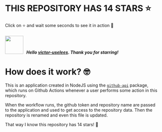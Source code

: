 # THIS REPOSITORY HAS 14 STARS :star:
Click on :star: and wait some seconds to see it in action :star_struck:

##### <img width="60" src="https://avatars.githubusercontent.com/u/64718151?v=4"/> &nbsp; Hello [victor-uselees](https://github.com/victor-uselees). Thank you for starring! 

# How does it work? :nerd_face:

This is an application created in NodeJS using the [`github-api`](https://www.npmjs.com/package/github-api) package, which runs on Github Actions whenever a user performs some action in this repository.
<br/>

When the workflow runs, the github token and repository name are passed to the application and used to get access to the repository data. Then the repository is renamed and even this file is updated.
<br/>

That way I know this repository has 14 stars! :monocle_face:
